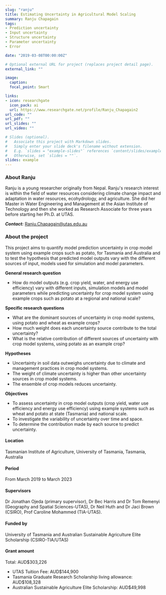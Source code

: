 ```yaml
---
slug: "ranju"
title: Estimating Uncertainty in Agricultural Model Scaling
summary: Ranju Chapagain
tags:
- Prediction uncertainty
- Input uncertainty
- Structure uncertainty
- Parameter uncertainty
- Error

date: "2019-03-08T00:00:00Z"

# Optional external URL for project (replaces project detail page).
external_link: ""

image:
  caption: 
  focal_point: Smart

links:
- icon: researchgate
  icon_pack: ai
  url: https://www.researchgate.net/profile/Ranju_Chapagain2
url_code: ""
url_pdf: ""
url_slides: ""
url_video: ""

# Slides (optional).
#   Associate this project with Markdown slides.
#   Simply enter your slide deck's filename without extension.
#   E.g. `slides = "example-slides"` references `content/slides/example-slides.md`.
#   Otherwise, set `slides = ""`.
slides: example
---
```


### About Ranju

Ranju is a young researcher originally from Nepal. Ranju's research interest is within the field of water resources considering climate change impact and adaptation in water resources, ecohydrology, and agriculture. She did her Master in Water Engineering and Management at the Asian Institute of Technology and then she worked as Research Associate for three years before starting her Ph.D. at UTAS.

**_Contact:_** Ranju.Chapagain@utas.edu.au

### About the project

This project aims to quantify model prediction uncertainty in crop model system using example crops such as potato, for Tasmania and Australia and to test the hypothesis that predicted model outputs vary with the different sources of input, models used for simulation and model parameters.

**General research question**
- How do model outputs (e.g. crop yield, water, and energy use efficiency) vary with different inputs, simulation models and model parameters while predicting uncertainty for crop model system using example crops such as potato at a regional and national scale?

**Specific research questions**
- What are the dominant sources of uncertainty in crop model systems, using potato and wheat as example crops?
- How much weight does each uncertainty source contribute to the total uncertainty?
- What is the relative contribution of different sources of uncertainty with crop model systems, using potato as an example crop?

**Hypotheses**
- Uncertainty in soil data outweighs uncertainty due to climate and management practices in crop model systems.
- The weight of climate uncertainty is higher than other uncertainty sources in crop model systems.
- The ensemble of crop models reduces uncertainty.

**Objectives**
- To assess uncertainty in crop model outputs (crop yield, water use efficiency and energy use efficiency) using example systems such as wheat and potato at state (Tasmania) and national scale.
- To investigate the variability of uncertainty over time and space.
- To determine the contribution made by each source to predict uncertainty.

#### Location
Tasmanian Institute of Agriculture, University of Tasmania, Tasmania, Australia

#### Period
From March 2019 to March 2023

#### Supervisors
Dr Jonathan Ojeda (primary supervisor), Dr Bec Harris and Dr Tom Remenyi (Geography and Spatial Sciences-UTAS), Dr Neil Huth and Dr Jaci Brown (CSIRO), Prof Caroline Mohammed (TIA-UTAS).

#### Funded by
University of Tasmania and Australian Sustainable Agriculture Elite Scholarship (CSIRO-TIA/UTAS)

#### Grant amount
Total: AUD$303,226
- UTAS Tuition Fee: AUD$144,900
- Tasmania Graduate Research Scholarship living allowance: AUD$108,328
- Australian Sustainable Agriculture Elite Scholarship: AUD$49,998


